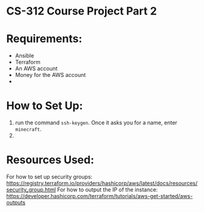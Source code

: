 # CS-312 Course Project Part 2

# Requirements:
- Ansible
- Terraform
- An AWS account
- Money for the AWS account
- 

# How to Set Up:

1. run the command `ssh-keygen`. Once it asks you for a name, enter `minecraft`.
2. 
# Resources Used:
For how to set up security groups: https://registry.terraform.io/providers/hashicorp/aws/latest/docs/resources/security_group.html
For how to output the IP of the instance:
https://developer.hashicorp.com/terraform/tutorials/aws-get-started/aws-outputs